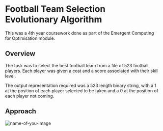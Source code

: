 # Football Team Selection Evolutionary Algorithm
This was a 4th year coursework done as part of the Emergent Computing for Optimisation module.

## Overview
The task was to select the best football team from a file of 523 football players.
Each player was given a cost and a score associated with their skill level.

The output representation required was a 523 length binary string, with a 1 at the position of each player
selected to be taken and a 0 at the position of each player not coming.

## Approach



![name-of-you-image](https://your-copied-image-address)